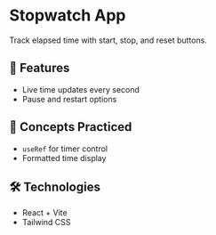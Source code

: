 # Stopwatch App

Track elapsed time with start, stop, and reset buttons.

## 🚀 Features
- Live time updates every second
- Pause and restart options

## 🧠 Concepts Practiced
- `useRef` for timer control
- Formatted time display

## 🛠️ Technologies
- React + Vite
- Tailwind CSS
